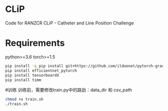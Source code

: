 # CLiP
Code for RANZCR CLiP - Catheter and Line Position Challenge

# Requirements
python>=3.6 torch>=1.5
```bash
pip install -q pip install git+https://github.com/ildoonet/pytorch-gradual-warmup-lr.git
pip install efficientnet_pytorch
pip install tensorboardX
pip install timm

```
#训练
训练前，需要修改train.py中的路劲：data_dir 和 csv_path

```bash
chmod +x train.sh 
./train.sh 
```
